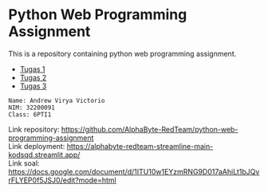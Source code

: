 # Python Web Programming Assignment

This is a repository containing python web programming assignment.
- [Tugas 1](./Tugas%201)
- [Tugas 2](./Tugas%202)
- [Tugas 3](./Tugas%203)

```
Name: Andrew Virya Victorio
NIM: 32200091
Class: 6PTI1
```

Link repository: https://github.com/AlphaByte-RedTeam/python-web-programming-assignment <br>
Link deployment: https://alphabyte-redteam-streamline-main-kodsqd.streamlit.app/ <br>
Link soal: https://docs.google.com/document/d/1ITU10w1EYzmRNG9D017aAhiLt1bJQvrFLYEP0f5JSJ0/edit?mode=html <br>
